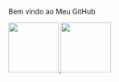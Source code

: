 Bem vindo ao Meu GitHub

<!--
**CarlosEduuhs/CarlosEduuhs** is a ✨ _special_ ✨ repository because its `README.md` (this file) appears on your GitHub profile.

Here are some ideas to get you started:

- 🔭 I’m currently working on ...
- 🌱 I’m currently learning ...
- 👯 I’m looking to collaborate on ...
- 🤔 I’m looking for help with ...
- 💬 Ask me about ...
- 📫 How to reach me: ...
- 😄 Pronouns: ...
- ⚡ Fun fact: ...
-->

<div>
  <a href="https://beacons.ai/CarlosEduardo">
  <img height="100em" src="https://github-readme-stats.vercel.app/api?username=CarlosEduardo&theme=dark&show_icons=true"/>
  <img height="100em" src="https://github-readme-stats.vercel.app/api/top-langs/?username=CarlosEduardo&layout=compact&langs_count=16&theme=dark"/>
</div>
